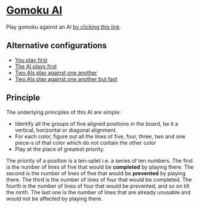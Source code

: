 # [Gomoku AI](https://gomokuai.vercel.app/)

Play gomoku against an AI [by clicking this link](https://gomokuai.vercel.app/).

## Alternative configurations

- [You play first](https://gomokuai.vercel.app/)
- [The AI plays first](https://gomokuai.vercel.app/?aiplaysfirst)
- [Two AIs play against one another](https://gomokuai.vercel.app/?aionly&period=500)
- [Two AIs play against one another but fast](https://gomokuai.vercel.app/?aionly&period=0)

## Principle

The underlying principles of this AI are simple:

- Identify all the groups of five aligned positions in the board, be it a vertical, horizontal or diagonal alignment.
- For each color, figure out all the lines of five, four, three, two and one piece-s of that color which do not contain the other color
- Play at the place of greatest priority.

The priority of a position is a ten-uplet i.e. a series of ten numbers. The first is the number of lines of five that would be **completed** by playing there. The second is the number of lines of five that would be **prevented** by playing there. The third is the number of lines of four that would be completed. The fourth is the number of lines of four that would be prevented, and so on till the ninth. The last one is the number of lines that are already unusable and would not be affected by playing there.

